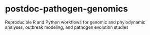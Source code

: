 # postdoc-pathogen-genomics
Reproducible R and Python workflows for genomic and phylodynamic analyses, outbreak modeling, and pathogen evolution studies

